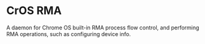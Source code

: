 # CrOS RMA

A daemon for Chrome OS built-in RMA process flow control, and performing RMA
operations, such as configuring device info.
